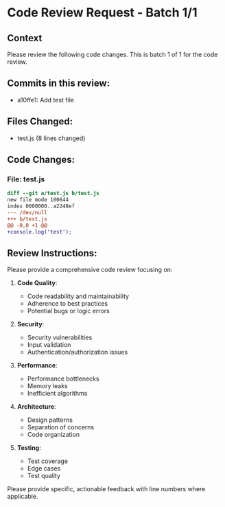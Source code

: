 # Code Review Request - Batch 1/1

## Context
Please review the following code changes. This is batch 1 of 1 for the code review.

## Commits in this review:
- a10ffe1: Add test file

## Files Changed:
- test.js (8 lines changed)

## Code Changes:


### File: test.js
```diff
diff --git a/test.js b/test.js
new file mode 100644
index 0000000..a2248ef
--- /dev/null
+++ b/test.js
@@ -0,0 +1 @@
+console.log('test');

```


## Review Instructions:
Please provide a comprehensive code review focusing on:

1. **Code Quality**: 
   - Code readability and maintainability
   - Adherence to best practices
   - Potential bugs or logic errors

2. **Security**: 
   - Security vulnerabilities
   - Input validation
   - Authentication/authorization issues

3. **Performance**: 
   - Performance bottlenecks
   - Memory leaks
   - Inefficient algorithms

4. **Architecture**: 
   - Design patterns
   - Separation of concerns
   - Code organization

5. **Testing**: 
   - Test coverage
   - Edge cases
   - Test quality

Please provide specific, actionable feedback with line numbers where applicable.
